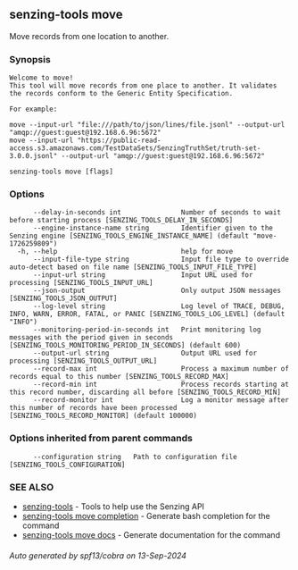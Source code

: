 ## senzing-tools move

Move records from one location to another.

### Synopsis


    Welcome to move!
    This tool will move records from one place to another. It validates the records conform to the Generic Entity Specification.

    For example:

    move --input-url "file:///path/to/json/lines/file.jsonl" --output-url "amqp://guest:guest@192.168.6.96:5672"
    move --input-url "https://public-read-access.s3.amazonaws.com/TestDataSets/SenzingTruthSet/truth-set-3.0.0.jsonl" --output-url "amqp://guest:guest@192.168.6.96:5672"


```
senzing-tools move [flags]
```

### Options

```
      --delay-in-seconds int               Number of seconds to wait before starting process [SENZING_TOOLS_DELAY_IN_SECONDS]
      --engine-instance-name string        Identifier given to the Senzing engine [SENZING_TOOLS_ENGINE_INSTANCE_NAME] (default "move-1726259809")
  -h, --help                               help for move
      --input-file-type string             Input file type to override auto-detect based on file name [SENZING_TOOLS_INPUT_FILE_TYPE]
      --input-url string                   Input URL used for processing [SENZING_TOOLS_INPUT_URL]
      --json-output                        Only output JSON messages  [SENZING_TOOLS_JSON_OUTPUT]
      --log-level string                   Log level of TRACE, DEBUG, INFO, WARN, ERROR, FATAL, or PANIC [SENZING_TOOLS_LOG_LEVEL] (default "INFO")
      --monitoring-period-in-seconds int   Print monitoring log messages with the period given in seconds [SENZING_TOOLS_MONITORING_PERIOD_IN_SECONDS] (default 600)
      --output-url string                  Output URL used for processing [SENZING_TOOLS_OUTPUT_URL]
      --record-max int                     Process a maximum number of records equal to this number [SENZING_TOOLS_RECORD_MAX]
      --record-min int                     Process records starting at this record number, discarding all before [SENZING_TOOLS_RECORD_MIN]
      --record-monitor int                 Log a monitor message after this number of records have been processed [SENZING_TOOLS_RECORD_MONITOR] (default 100000)
```

### Options inherited from parent commands

```
      --configuration string   Path to configuration file [SENZING_TOOLS_CONFIGURATION]
```

### SEE ALSO

* [senzing-tools](senzing-tools.md)	 - Tools to help use the Senzing API
* [senzing-tools move completion](senzing-tools_move_completion.md)	 - Generate bash completion for the command
* [senzing-tools move docs](senzing-tools_move_docs.md)	 - Generate documentation for the command

###### Auto generated by spf13/cobra on 13-Sep-2024
